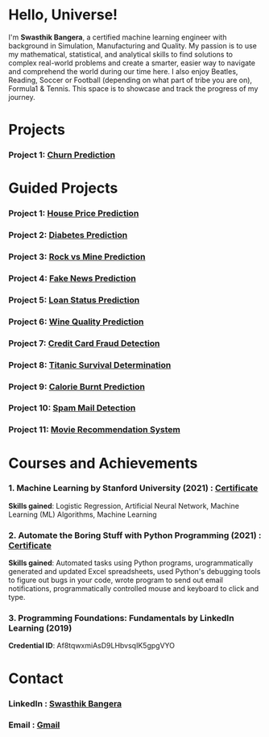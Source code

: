 # Hello, Universe!

I'm <b>Swasthik Bangera</b>, a certified machine learning engineer with background in Simulation, Manufacturing and Quality. My passion is to use my mathematical, statistical, and analytical skills to find solutions to complex real-world problems and create a smarter, easier way to navigate and comprehend the world during our time here. I also enjoy Beatles, Reading, Soccer or Football (depending on what part of tribe you are on), Formula1 & Tennis. This space is to showcase and track the progress of my journey.

# Projects

### Project 1: [Churn Prediction](https://github.com/SwasthikBangera/ChurnPrediction)

# Guided Projects

### Project 1: [House Price Prediction](https://github.com/SwasthikBangera/HousingPrice)
### Project 2: [Diabetes Prediction](https://github.com/SwasthikBangera/DiabetesDetection)
### Project 3: [Rock vs Mine Prediction](https://github.com/SwasthikBangera/MinePrediction)
### Project 4: [Fake News Prediction](https://github.com/SwasthikBangera/FakeNewsPrediction)
### Project 5: [Loan Status Prediction](https://github.com/SwasthikBangera/LoanStatusPrediction)
### Project 6: [Wine Quality Prediction](https://github.com/SwasthikBangera/WineQualityPrediciton)
### Project 7: [Credit Card Fraud Detection](https://github.com/SwasthikBangera/CreditCardFraud)
### Project 8: [Titanic Survival Determination](https://github.com/SwasthikBangera/TitanicSurvival)
### Project 9: [Calorie Burnt Prediction](https://github.com/SwasthikBangera/Calories_Burnt_Prediction)
### Project 10: [Spam Mail Detection](https://github.com/SwasthikBangera/Spam_Mail_Detection)
### Project 11: [Movie Recommendation System](https://github.com/SwasthikBangera/Movie_Recommendation_System)

# Courses and Achievements

### 1. Machine Learning by Stanford University (2021) : [Certificate](https://coursera.org/share/0165428301c87064204831a9ce3e342b)
<b>Skills gained</b>: Logistic Regression, Artificial Neural Network, Machine Learning (ML) Algorithms, Machine Learning

### 2. Automate the Boring Stuff with Python Programming (2021) : [Certificate](https://www.udemy.com/certificate/UC-09f94a93-9c63-4dc5-8351-fb84ae68ca26/)
<b>Skills gained</b>: Automated tasks using Python programs, urogrammatically generated and updated Excel spreadsheets, used Python's debugging tools to figure out bugs in your code, wrote program to send out email notifications, programmatically controlled mouse and keyboard to click and type.

### 3. Programming Foundations: Fundamentals by LinkedIn Learning (2019)
<b>Credential ID</b>: Af8tqwxmiAsD9LHbvsqIK5gpgVYO

# Contact 

### LinkedIn : [Swasthik Bangera](https://www.linkedin.com/in/swasthik/)
### Email : [Gmail](mailto:swasthik.bangera@gmail.com)

